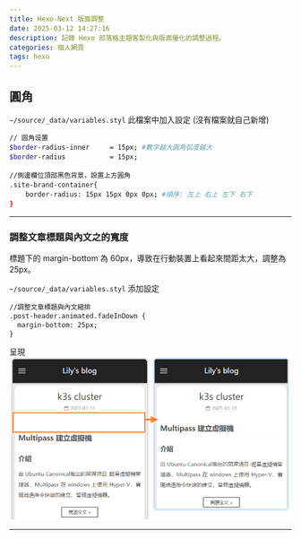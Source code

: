 ```yaml
---
title: Hexo-Next 版面調整
date: 2025-03-12 14:27:16
description: 記錄 Hexo 部落格主題客製化與版面優化的調整過程。
categories: 個人網頁
tags: hexo
---
```


## 圓角

`~/source/_data/variables.styl` 此檔案中加入設定 (沒有檔案就自己新增)

```bash
// 圆角设置
$border-radius-inner     = 15px; #數字越大圓角弧度越大
$border-radius           = 15px;

//側邊欄位頂部黑色背景，設置上方圓角
.site-brand-container{
    border-radius: 15px 15px 0px 0px; #順序: 左上 右上 左下 右下
}
```

---

### 調整文章標題與內文之的寬度

標題下的 margin-bottom 為 60px，導致在行動裝置上看起來間距太大，調整為 25px。

`~/source/_data/variables.styl` 添加設定
```
//調整文章標題與內文縮排
.post-header.animated.fadeInDown {
  margin-bottom: 25px;
}
```
呈現
![01](../images/hexo-decorate/01.png)

---